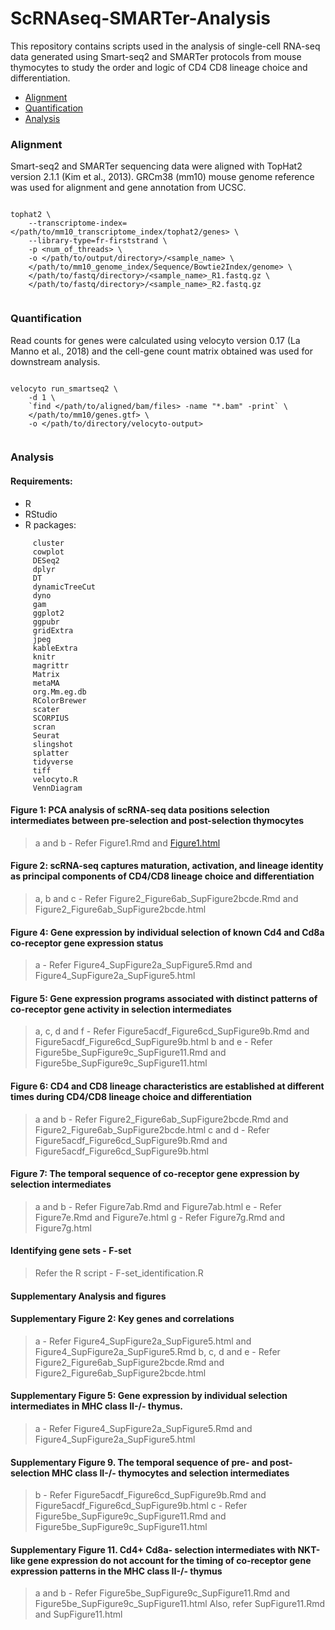 # ScRNAseq-SMARTer-Analysis

This repository contains scripts used in the analysis of single-cell RNA-seq data generated using Smart-seq2 and SMARTer protocols from mouse thymocytes to study the order and logic of CD4 CD8 lineage choice and differentiation.


- [Alignment](#alignment)
- [Quantification](#quantification)
- [Analysis](#analysis)



### Alignment

Smart-seq2 and SMARTer sequencing data were aligned with TopHat2 version 2.1.1 (Kim et al., 2013). GRCm38 (mm10) mouse genome reference was used for alignment and gene annotation from UCSC.

```

tophat2 \
	--transcriptome-index=</path/to/mm10_transcriptome_index/tophat2/genes> \
	--library-type=fr-firststrand \
	-p <num_of_threads> \
	-o </path/to/output/directory>/<sample_name> \
	</path/to/mm10_genome_index/Sequence/Bowtie2Index/genome> \
	</path/to/fastq/directory>/<sample_name>_R1.fastq.gz \
	</path/to/fastq/directory>/<sample_name>_R2.fastq.gz


```



### Quantification

Read counts for genes were calculated using velocyto version 0.17 (La Manno et al., 2018) and the cell-gene count matrix obtained was used for downstream analysis.

```

velocyto run_smartseq2 \
	-d 1 \
	`find </path/to/aligned/bam/files> -name "*.bam" -print` \
	</path/to/mm10/genes.gtf> \
	-o </path/to/directory/velocyto-output>


```

### Analysis

#### Requirements:

* R
* RStudio
* R packages:

```
     cluster
     cowplot
     DESeq2
     dplyr
     DT
     dynamicTreeCut
     dyno
     gam
     ggplot2
     ggpubr
     gridExtra
     jpeg
     kableExtra
     knitr
     magrittr
     Matrix
     metaMA
     org.Mm.eg.db
     RColorBrewer
     scater
     SCORPIUS
     scran
     Seurat
     slingshot
     splatter
     tidyverse
     tiff
     velocyto.R
     VennDiagram
```


#### Figure 1: PCA analysis of scRNA-seq data positions selection intermediates between pre-selection and post-selection thymocytes

> a and b - Refer Figure1.Rmd and [Figure1.html](#Figure1.html)

#### Figure 2: scRNA-seq captures maturation, activation, and lineage identity as principal components of CD4/CD8 lineage choice and differentiation

> a, b and c - Refer Figure2_Figure6ab_SupFigure2bcde.Rmd and Figure2_Figure6ab_SupFigure2bcde.html


#### Figure 4: Gene expression by individual selection of known Cd4 and Cd8a co-receptor gene expression status

> a - Refer Figure4_SupFigure2a_SupFigure5.Rmd and Figure4_SupFigure2a_SupFigure5.html



#### Figure 5: Gene expression programs associated with distinct patterns of co-receptor gene activity in selection intermediates

> a, c, d and f - Refer Figure5acdf_Figure6cd_SupFigure9b.Rmd and Figure5acdf_Figure6cd_SupFigure9b.html
> b and e - Refer Figure5be_SupFigure9c_SupFigure11.Rmd and Figure5be_SupFigure9c_SupFigure11.html



#### Figure 6: CD4 and CD8 lineage characteristics are established at different times during CD4/CD8 lineage choice and differentiation

> a and b - Refer Figure2_Figure6ab_SupFigure2bcde.Rmd and Figure2_Figure6ab_SupFigure2bcde.html
> c and d - Refer Figure5acdf_Figure6cd_SupFigure9b.Rmd and Figure5acdf_Figure6cd_SupFigure9b.html


#### Figure 7: The temporal sequence of co-receptor gene expression by selection intermediates

> a and b - Refer Figure7ab.Rmd and Figure7ab.html
> e - Refer Figure7e.Rmd and Figure7e.html
> g - Refer Figure7g.Rmd and Figure7g.html


#### Identifying gene sets - F-set

> Refer the R script - F-set_identification.R

#### Supplementary Analysis and figures

#### Supplementary Figure 2: Key genes and correlations

> a - Refer Figure4_SupFigure2a_SupFigure5.html and  Figure4_SupFigure2a_SupFigure5.Rmd
> b, c, d and e - Refer Figure2_Figure6ab_SupFigure2bcde.Rmd and Figure2_Figure6ab_SupFigure2bcde.html


#### Supplementary Figure 5: Gene expression by individual selection intermediates in MHC class II-/- thymus.  

> a - Refer Figure4_SupFigure2a_SupFigure5.Rmd and Figure4_SupFigure2a_SupFigure5.html


#### Supplementary Figure 9. The temporal sequence of pre- and post-selection MHC class II-/- thymocytes and selection intermediates

> b - Refer Figure5acdf_Figure6cd_SupFigure9b.Rmd and
Figure5acdf_Figure6cd_SupFigure9b.html
> c - Refer Figure5be_SupFigure9c_SupFigure11.Rmd and Figure5be_SupFigure9c_SupFigure11.html


#### Supplementary Figure 11. Cd4+ Cd8a- selection intermediates with NKT-like gene expression do not account for the timing of co-receptor gene expression patterns in the MHC class II-/- thymus

> a and b - Refer Figure5be_SupFigure9c_SupFigure11.Rmd and Figure5be_SupFigure9c_SupFigure11.html Also, refer SupFigure11.Rmd and SupFigure11.html
